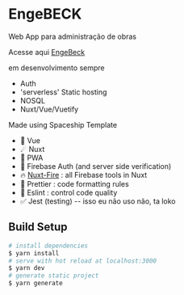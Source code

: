 # EngeBECK

Web App para administração de obras

Acesse aqui [EngeBeck](engebeck.com.br)

em desenvolvimento sempre

- Auth 
- 'serverless' Static hosting  
- NOSQL 
- Nuxt/Vue/Vuetify

Made using Spaceship Template

- 🤘 Vue
- ☄ Nuxt
- 📱 PWA
- 👤 Firebase Auth (and server side verification)
- 🔥 [Nuxt-Fire](https://github.com/lupas/nuxt-fire) : all Firebase tools in Nuxt
- 💄 Prettier : code formatting rules
- 🚨 Eslint : control code quality
- ✅ Jest (testing) -- isso eu não uso não, ta loko

## Build Setup

```bash
# install dependencies
$ yarn install
# serve with hot reload at localhost:3000
$ yarn dev
# generate static project
$ yarn generate
```

